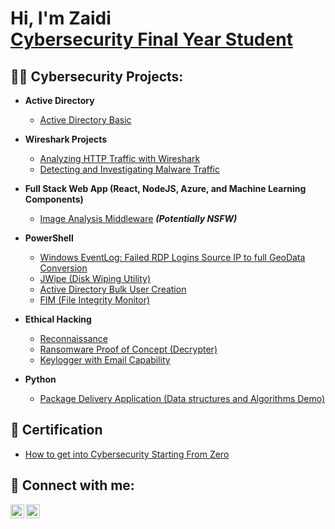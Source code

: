<h1>Hi, I'm Zaidi <br/><a href="https://www.linkedin.com/in/joshmadakor/">Cybersecurity Final Year Student</a></h1>

<h2>👨‍💻 Cybersecurity Projects:</h2>

- <b>Active Directory</b>
  - [Active Directory Basic](https://github.com/Zhydee/Active_Directory_Basic)
- <b>Wireshark Projects</b>
  - [Analyzing HTTP Traffic with Wireshark](https://github.com/Zhydee/Analyzing-HTTP-Traffic-with-Wireshark)
  - [Detecting and Investigating Malware Traffic](https://github.com/Zhydee/Detecting-and-Investigating-Malware-Traffic)
- <b>Full Stack Web App (React, NodeJS, Azure, and Machine Learning Components)</b>
  - [Image Analysis Middleware](https://github.com/joshmadakor1/4chan-Image-Analysis-Middleware-C964) <b><i>(Potentially NSFW)</b></i>
- <b>PowerShell</b>
  - [Windows EventLog: Failed RDP Logins Source IP to full GeoData Conversion](https://github.com/joshmadakor1/Sentinel-Lab)
  - [JWipe (Disk Wiping Utility)](https://github.com/joshmadakor1/Jwipe.PowerShell)
  - [Active Directory Bulk User Creation](https://github.com/joshmadakor1/AD_PS)
  - [FIM (File Integrity Monitor)](https://github.com/joshmadakor1/PowerShell-Integrity-FIM)

- <b>Ethical Hacking</b>
  - [Reconnaissance](https://github.com/Zhydee/ethical-hacking-recon)
  - [Ransomware Proof of Concept (Decrypter)](https://github.com/joshmadakor1/DecrypterPOC)
  - [Keylogger with Email Capability](https://github.com/joshmadakor1/Key-Logger-With-Email)
- <b>Python</b>
  - [Package Delivery Application (Data structures and Algorithms Demo)](https://github.com/joshmadakor1/Package-Delivery-Pathfinding-Algorithm)
<h2> 📃 Certification</h2>

- [How to get into Cybersecurity Starting From Zero](https://www.youtube.com/watch?v=a83ASGn_V_s)

<h2> 🤳 Connect with me:</h2>

[<img align="left" alt="JoshMadakor | LinkedIn" width="22px" src="https://cdn.jsdelivr.net/npm/simple-icons@v3/icons/linkedin.svg" />][linkedin]
[<img align="left" alt="JoshMadakor | Instagram" width="22px" src="https://cdn.jsdelivr.net/npm/simple-icons@v3/icons/instagram.svg" />][instagram]


[instagram]: https://www.instagram.com/zaidi_fahmi/
[linkedin]: https://www.linkedin.com/in/zaidi-fahmi/

